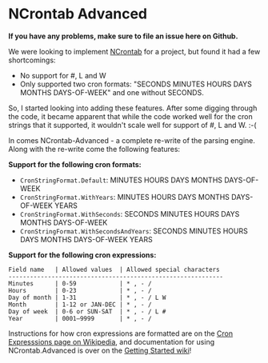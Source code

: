# NCrontab Advanced

**If you have any problems, make sure to file an issue here on Github.**

We were looking to implement [NCrontab](https://github.com/atifaziz/NCrontab) for a project, but found it had a few shortcomings:
* No support for #, L and W
* Only supported two cron formats:  "SECONDS MINUTES HOURS DAYS MONTHS DAYS-OF-WEEK" and one without SECONDS.

So, I started looking into adding these features.  After some digging through the code, it became apparent that while the code worked well for the cron strings that it supported, it wouldn't scale well for support of #, L and W. :-(

In comes NCrontab-Advanced - a complete re-write of the parsing engine.  Along with the re-write come the following features:

**Support for the following cron formats:**
* `CronStringFormat.Default`: MINUTES HOURS DAYS MONTHS DAYS-OF-WEEK
* `CronStringFormat.WithYears`: MINUTES HOURS DAYS MONTHS DAYS-OF-WEEK YEARS
* `CronStringFormat.WithSeconds`: SECONDS MINUTES HOURS DAYS MONTHS DAYS-OF-WEEK
* `CronStringFormat.WithSecondsAndYears`: SECONDS MINUTES HOURS DAYS MONTHS DAYS-OF-WEEK YEARS


**Support for the following cron expressions:**

```
Field name   | Allowed values  | Allowed special characters
------------------------------------------------------------
Minutes      | 0-59            | * , - /
Hours        | 0-23            | * , - /
Day of month | 1-31            | * , - / L W
Month        | 1-12 or JAN-DEC | * , - /
Day of week  | 0-6 or SUN-SAT  | * , - / L #
Year         | 0001–9999       | * , - /
```

Instructions for how cron expressions are formatted are on the [Cron Expresssions page on Wikipedia](https://en.wikipedia.org/wiki/Cron#CRON_expression), and documentation for using NCrontab.Advanced is over on the [Getting Started wiki](https://github.com/jcoutch/NCrontab-Advanced/wiki/Getting-started)!
